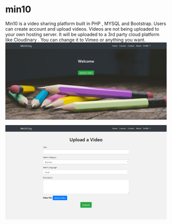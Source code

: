 # min10
Min10 is a video sharing platform built in PHP , MYSQL and Bootstrap. Users can create account and upload videos. Videos are not being uploaded to your own hosting server. It will be uploaded to a 3rd party cloud platform like Cloudinary . You can change it to Vimeo or anything you want.
![alt tag](https://github.com/rahul-connect/min10/blob/master/Index%20Image.png?raw=true "Description goes here")

![alt tag](https://github.com/rahul-connect/min10/blob/master/Upload%20Page%20Image.png?raw=true "Description goes here")

